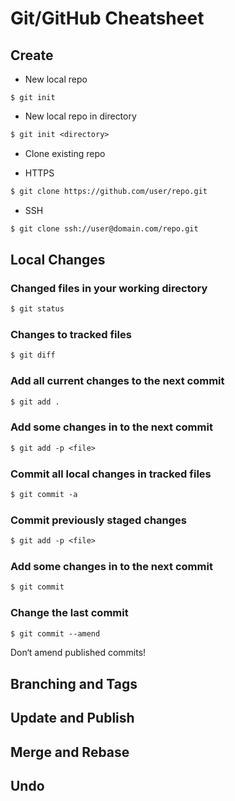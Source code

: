# Git/GitHub Cheatsheet

## Create

- New local repo


`$ git init`


- New local repo in directory

```txt
$ git init <directory>
```

- Clone existing repo

- HTTPS

```txt
$ git clone https://github.com/user/repo.git
```

- SSH

```txt
$ git clone ssh://user@domain.com/repo.git
```

## Local Changes

### Changed files in your working directory

```txt
$ git status
```

### Changes to tracked files

```txt
$ git diff
```

### Add all current changes to the next commit

```txt
$ git add .
```

### Add some changes in <file> to the next commit

```txt
$ git add -p <file>
```

### Commit all local changes in tracked files

```txt
$ git commit -a
```

### Commit previously staged changes

```txt
$ git add -p <file>
```

### Add some changes in to the next commit

```txt
$ git commit
```

### Change the last commit

```txt
$ git commit --amend
```

Don‘t amend published commits!
## Branching and Tags

## Update and Publish

## Merge and Rebase

## Undo
